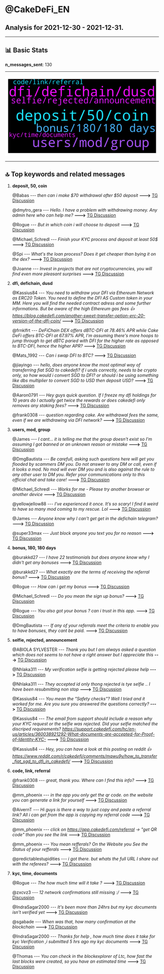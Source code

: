 # **@CakeDeFi_EN**
 ## Analysis for **2021-12-30** - **2021-12-31**.

---

## 📊 **Basic Stats**

**n_messages_sent**: 130

---
![wordcloud](CakeDeFi_EN_1Days_wordcloud.png)

---


## 🔝 **Top keywords and related messages**

1. **deposit, 50, coin**

    @Babas --- *then can i make $70 withdrawal after $50 deposit* **--->** [TG Discussion](https://t.me/CakeDeFi_EN/158614)

    @dmytro_gera --- *Hello. I have a problem with withdrawing money. Any admin here who can help me?* **--->** [TG Discussion](https://t.me/CakeDeFi_EN/158601)

    @Rogue --- *But in which coin i will choose to deposit* **--->** [TG Discussion](https://t.me/CakeDeFi_EN/158309)

    @Michael_Schredl --- *Finish your KYC process and deposit at least 50$* **--->** [TG Discussion](https://t.me/CakeDeFi_EN/158613)

    @Spi --- *What's the loan process? Does it get cheaper than bying it on the dex?* **--->** [TG Discussion](https://t.me/CakeDeFi_EN/158400)

    @Joanne --- *Invest in projects that are not cryptocurrencies, you will find even more pleasant surprises* **--->** [TG Discussion](https://t.me/CakeDeFi_EN/158589)

2. **dfi, defichain, dusd**

    @Kassius84 --- *You need to withdraw your DFI via Ethereum Network as ERC20 Token. You need to define the DFI AS Custom token in your MM. Here you will find the needed contract adress and some further informations. But be aware of the high Ethereum gas fees 👍  https://blog.cakedefi.com/another-sweet-transfer-option-erc-20-version-of-the-dfi-coin/* **--->** [TG Discussion](https://t.me/CakeDeFi_EN/158544)

    @frnklfrt --- *DeFiChain DEX offers dBTC-DFI at 78.46% APR while Cake DeFi offers BTC-DFI at 67.97% APR, I'm assuming there's more hoops to jump through to get dBTC paried with DFI for the higher rate as opposed to BTC-DFI, hence the higher APR?* **--->** [TG Discussion](https://t.me/CakeDeFi_EN/158460)

    @Mats_1992 --- *Can i swap DFI to BTC?* **--->** [TG Discussion](https://t.me/CakeDeFi_EN/158437)

    @jiayingo --- *hello, does anyone know the most optimal way of transferring fiat SGD to cakedefi? if i unds correctly, needs to be crypto only, so how would i convert SGD to DFI? or should i be using something like dbs multiplier to convert SGD to USD then deposit USD?* **--->** [TG Discussion](https://t.me/CakeDeFi_EN/158560)

    @Aaron0791 --- *Hey guys quick question. If I freeze my dfi holdings for 10 years do I actually get twice the rewards or does cakedefi only removes any staking fees?* **--->** [TG Discussion](https://t.me/CakeDeFi_EN/158413)

    @frank0308 --- *question regarding cake. Are withdrawal fees the same, even if we are withdrawing via DFI network?* **--->** [TG Discussion](https://t.me/CakeDeFi_EN/158425)

3. **users, mod, group**

    @James --- *I cant... it is telling me that the group doesn't exist so I'm assuming I got banned or an unknown reason or mistake* **--->** [TG Discussion](https://t.me/CakeDeFi_EN/158280)

    @DmgBautista --- *Be carefull, asking such questions here will get you flooded by scammers DM you. Do not answer to any DM or call, even if it looks a mod. No mod will ever DM you and is also against the rule to any other user to DM you. Refer your communications only to this official chat and take care!* **--->** [TG Discussion](https://t.me/CakeDeFi_EN/158620)

    @Michael_Schredl --- *Works for me - Please try another browser or another device* **--->** [TG Discussion](https://t.me/CakeDeFi_EN/158594)

    @yellowjellow88 --- *I’ve experienced it once. It’s so scary! I find it weird to have so many mod coming to my rescue. Lol* **--->** [TG Discussion](https://t.me/CakeDeFi_EN/158631)

    @James --- *Anyone know why I can't get get in the defichain telegram?* **--->** [TG Discussion](https://t.me/CakeDeFi_EN/158271)

    @super33max --- *Just block anyone you text you for no reason* **--->** [TG Discussion](https://t.me/CakeDeFi_EN/158187)

4. **bonus, 180, 180 days**

    @burakkd27 --- *I have 22 testimonials but does anyone know why I didn't get any bonuses* **--->** [TG Discussion](https://t.me/CakeDeFi_EN/158193)

    @burakkd27 --- *What exactly are the terms of receiving the referral bonus?* **--->** [TG Discussion](https://t.me/CakeDeFi_EN/158199)

    @Rogue --- *How can i get my bonus* **--->** [TG Discussion](https://t.me/CakeDeFi_EN/158307)

    @Michael_Schredl --- *Do you mean the sign up bonus?* **--->** [TG Discussion](https://t.me/CakeDeFi_EN/158610)

    @Rogue --- *You also got your bonus ?  can i trust in this app.* **--->** [TG Discussion](https://t.me/CakeDeFi_EN/158314)

    @DmgBautista --- *If any of your referrals meet the criteria to enable you to have bonuses, they cant be paid.* **--->** [TG Discussion](https://t.me/CakeDeFi_EN/158197)

5. **selfie, rejected, announcement**

    @ABIOLA SYLVESTER --- *Thank you but I am always asked a question which does not seems to not have a right answer but I appreciate this* **--->** [TG Discussion](https://t.me/CakeDeFi_EN/158555)

    @Nhlaka311 --- *My verification selfie is getting rejected please help* **--->** [TG Discussion](https://t.me/CakeDeFi_EN/158528)

    @Nhlaka311 --- *They accepted id only thong rejected is tye selfie .. I have been resubmitting non stop* **--->** [TG Discussion](https://t.me/CakeDeFi_EN/158530)

    @Kassius84 --- *You mean the "Safety checks"? Well I tried and it worked for me. Are you sure you answered the questions correctly?* **--->** [TG Discussion](https://t.me/CakeDeFi_EN/158556)

    @Kassius84 --- *The email from support should include a reason why your KYC request or the selfie was rejected. Did your selfie matched the discriped requirements? https://support.cakedefi.com/hc/en-us/articles/360038921292-What-documents-are-accepted-for-Proof-of-Identity-KYC-* **--->** [TG Discussion](https://t.me/CakeDeFi_EN/158529)

    @Kassius84 --- *Hey, you can have a look at this posting on reddit 👍  https://www.reddit.com/r/cakedefi/comments/mqwu9y/how_to_transfer_fiat_sgd_to_dfi_in_cakedefi/* **--->** [TG Discussion](https://t.me/CakeDeFi_EN/158571)

6. **code, link, referral**

    @frank0308 --- *great, thank you. Where can I find this info?* **--->** [TG Discussion](https://t.me/CakeDeFi_EN/158428)

    @mm_phoenix --- *in the app you only get the qr code. on the website you can generate a link for yourself* **--->** [TG Discussion](https://t.me/CakeDeFi_EN/158416)

    @AivernT --- *Hi guys is there a way to just copy and paste a referral link? All i can get from the app is copying my referral code* **--->** [TG Discussion](https://t.me/CakeDeFi_EN/158415)

    @mm_phoenix --- *click on https://app.cakedefi.com/referral -> "get QR code" than you see the link* **--->** [TG Discussion](https://t.me/CakeDeFi_EN/158420)

    @mm_phoenix --- *You mean refferals? On the Website you See the Status of your refferals* **--->** [TG Discussion](https://t.me/CakeDeFi_EN/158196)

    @predictablestupidities --- *i got there. but whats the full URL I share out with the referees?* **--->** [TG Discussion](https://t.me/CakeDeFi_EN/158436)

7. **kyc, time, documents**

    @Rogue --- *The how much time will it take ?* **--->** [TG Discussion](https://t.me/CakeDeFi_EN/158341)

    @zxcvz3 --- *12 network confirmations still missing :/* **--->** [TG Discussion](https://t.me/CakeDeFi_EN/158385)

    @IndraSagar2000 --- *It's been more than 24hrs but my kyc documents isn't verified yet* **--->** [TG Discussion](https://t.me/CakeDeFi_EN/158539)

    @sgabade --- *When was that, how many confirmation at the blockchain* **--->** [TG Discussion](https://t.me/CakeDeFi_EN/158375)

    @IndraSagar2000 --- *Thanks for help , how much time does it take for kyc Verification ,i submitted 5 hrs ago my kyc documents* **--->** [TG Discussion](https://t.me/CakeDeFi_EN/158363)

    @Thomas --- *You can check in the blockexplorer of Ltc, how fast the last blocks were created, so you have an estimated time* **--->** [TG Discussion](https://t.me/CakeDeFi_EN/158345)


